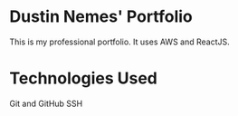 # Dustin Nemes' Portfolio

This is my professional portfolio. It uses AWS and ReactJS.

# Technologies Used

Git and GitHub
SSH

